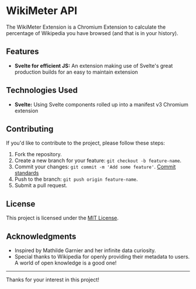 # WikiMeter API

The WikiMeter Extension is a Chromium Extension to calculate the percentage of Wikipedia you have browsed (and that is in your history).

## Features

- **Svelte for efficient JS:** An extension making use of Svelte's great production builds for an easy to maintain extension

## Technologies Used

- **Svelte:** Using Svelte components rolled up into a manifest v3 Chromium extension


## Contributing

If you'd like to contribute to the project, please follow these steps:

1. Fork the repository.
2. Create a new branch for your feature: `git checkout -b feature-name`.
3. Commit your changes: `git commit -m 'Add some feature'`. [Commit standards](https://www.conventionalcommits.org/en/v1.0.0/#specification)
4. Push to the branch: `git push origin feature-name`.
5. Submit a pull request.

## License

This project is licensed under the [MIT License](LICENSE).

## Acknowledgments

- Inspired by Mathilde Garnier and her infinite data curiosity.
- Special thanks to Wikipedia for openly providing their metadata to users. A world of open knowledge is a good one!

---

Thanks for your interest in this project!
